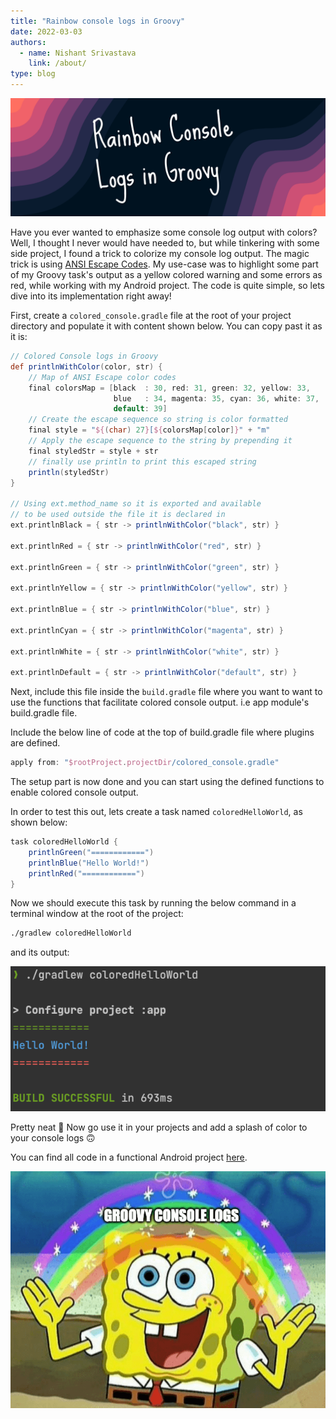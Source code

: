 ```yaml
---
title: "Rainbow console logs in Groovy"
date: 2022-03-03
authors:
  - name: Nishant Srivastava
    link: /about/
type: blog
---
```


![Banner](img/rainbow-console-logs-in-groovy/banner.png)

<!--more-->

Have you ever wanted to emphasize some console log output with colors? Well, I thought I never would have needed to, but while tinkering with some side project, I found a trick to colorize my console log output. The magic trick is using [ANSI Escape Codes](https://en.wikipedia.org/wiki/ANSI_escape_code). My use-case was to highlight some part of my Groovy task's output as a yellow colored warning and some errors as red, while working with my Android project. The code is quite simple, so lets dive into its implementation right away!

First, create a `colored_console.gradle` file at the root of your project directory and populate it with content shown below. You can copy past it as it is:

```groovy
// Colored Console logs in Groovy
def printlnWithColor(color, str) {
    // Map of ANSI Escape color codes
    final colorsMap = [black  : 30, red: 31, green: 32, yellow: 33,
                       blue   : 34, magenta: 35, cyan: 36, white: 37,
                       default: 39]
    // Create the escape sequence so string is color formatted
    final style = "${(char) 27}[${colorsMap[color]}" + "m"
    // Apply the escape sequence to the string by prepending it
    final styledStr = style + str
    // finally use println to print this escaped string
    println(styledStr)
}

// Using ext.method_name so it is exported and available
// to be used outside the file it is declared in
ext.printlnBlack = { str -> printlnWithColor("black", str) }

ext.printlnRed = { str -> printlnWithColor("red", str) }

ext.printlnGreen = { str -> printlnWithColor("green", str) }

ext.printlnYellow = { str -> printlnWithColor("yellow", str) }

ext.printlnBlue = { str -> printlnWithColor("blue", str) }

ext.printlnCyan = { str -> printlnWithColor("magenta", str) }

ext.printlnWhite = { str -> printlnWithColor("white", str) }

ext.printlnDefault = { str -> printlnWithColor("default", str) }

```

Next, include this file inside the `build.gradle` file where you want to want to use the functions that facilitate colored console output. i.e app module's build.gradle file.

Include the below line of code at the top of build.gradle file where plugins are defined.

```groovy
apply from: "$rootProject.projectDir/colored_console.gradle"
```

The setup part is now done and you can start using the defined functions to enable colored console output.

In order to test this out, lets create a task named `coloredHelloWorld`, as shown below:

```groovy
task coloredHelloWorld {
    printlnGreen("============")
    printlnBlue("Hello World!")
    printlnRed("============")
}
```

Now we should execute this task by running the below command in a terminal window at the root of the project:

```sh
./gradlew coloredHelloWorld
```

and its output:

![output](img/rainbow-console-logs-in-groovy/img_1.png)

Pretty neat 🌈 Now go use it in your projects and add a splash of color to your console logs 🙃

You can find all code in a functional Android project [here](https://github.com/nisrulz/android-examples/tree/develop/ColoredConsoleLogs).

![meme](img/rainbow-console-logs-in-groovy/meme.png)
